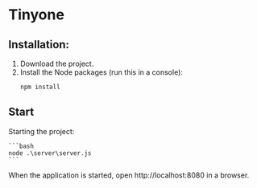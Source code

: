 # Tinyone

## Installation:

1. Download the project.
2. Install the Node packages (run this in a console):
    ```bash
    npm install
    ```
    
## Start

Starting the project:

    ```bash
    node .\server\server.js
    ```

When the application is started, open http://localhost:8080 in a browser.
